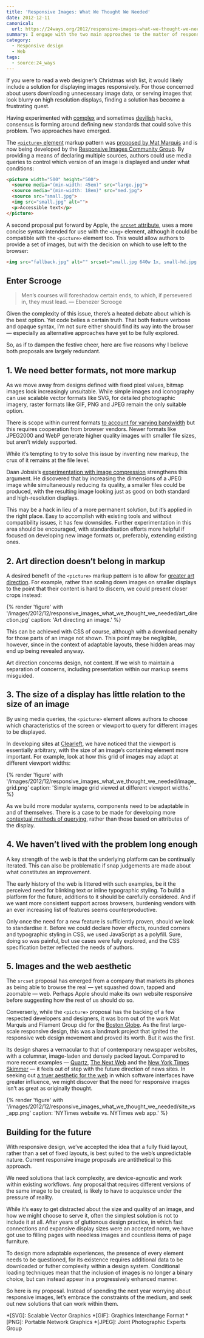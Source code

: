 ```yaml
---
title: 'Responsive Images: What We Thought We Needed'
date: 2012-12-11
canonical:
  url: https://24ways.org/2012/responsive-images-what-we-thought-we-needed/
summary: I engage with the two main approaches to the matter of responsive images and finds them wanting. Could “Bah, humbug!” be a reasonable response to markup excess?
category:
  - Responsive design
  - Web
tags:
  - source:24_ways
---
```

If you were to read a web designer’s Christmas wish list, it would likely include a solution for displaying images responsively. For those concerned about users downloading unnecessary image data, or serving images that look blurry on high resolution displays, finding a solution has become a frustrating quest.

Having experimented with [complex][1] and sometimes [devilish][2] hacks, consensus is forming around defining new standards that could solve this problem. Two approaches have emerged.

The [`<picture>` element][3] markup pattern was [proposed by Mat Marquis][4] and is now being developed by the [Responsive Images Community Group][5]. By providing a means of declaring multiple sources, authors could use media queries to control which version of an image is displayed and under what conditions:

```html
<picture width="500" height="500">
  <source media="(min-width: 45em)" src="large.jpg">
  <source media="(min-width: 18em)" src="med.jpg">
  <source src="small.jpg">
  <img src="small.jpg" alt="">
  <p>Accessible text</p>
</picture>
```

A second proposal put forward by Apple, the [`srcset` attribute][6], uses a more concise syntax intended for use with the `<img>` element, although it could be compatible with the `<picture>` element too. This would allow authors to provide a set of images, but with the decision on which to use left to the browser:

```html
<img src="fallback.jpg" alt="" srcset="small.jpg 640w 1x, small-hd.jpg 640w 2x, med.jpg 1x, med-hd.jpg 2x ">
```

## Enter Scrooge

> Men’s courses will foreshadow certain ends, to which, if persevered in, they must lead.
— Ebenezer Scrooge

Given the complexity of this issue, there’s a heated debate about which is the best option. Yet code belies a certain truth. That both feature verbose and opaque syntax, I’m not sure either should find its way into the browser — especially as alternative approaches have yet to be fully explored.

So, as if to dampen the festive cheer, here are five reasons why I believe both proposals are largely redundant.

## 1. We need better formats, not more markup

As we move away from designs defined with fixed pixel values, bitmap images look increasingly unsuitable. While simple images and iconography can use scalable vector formats like SVG, for detailed photographic imagery, raster formats like GIF, PNG and JPEG remain the only suitable option.

There is scope within current formats [to account for varying bandwidth][7] but this requires cooperation from browser vendors. Newer formats like JPEG2000 and WebP generate higher quality images with smaller file sizes, but aren’t widely supported.

While it’s tempting to try to solve this issue by inventing new markup, the crux of it remains at the file level.

Daan Jobsis’s [experimentation with image compression][8] strengthens this argument. He discovered that by increasing the dimensions of a JPEG image while simultaneously reducing its quality, a smaller files could be produced, with the resulting image looking just as good on both standard and high-resolution displays.

This may be a hack in lieu of a more permanent solution, but it’s applied in the right place. Easy to accomplish with existing tools and without compatibility issues, it has few downsides. Further experimentation in this area should be encouraged, with standardisation efforts more helpful if focused on developing new image formats or, preferably, extending existing ones.

## 2. Art direction doesn’t belong in markup

A desired benefit of the `<picture>` markup pattern is to allow for [greater art direction][9]. For example, rather than scaling down images on smaller displays to the point that their content is hard to discern, we could present closer crops instead:

{% render 'figure' with '/images/2012/12/responsive_images_what_we_thought_we_needed/art_direction.jpg'
  caption: 'Art directing an image.'
%}

This can be achieved with CSS of course, although with a download penalty for those parts of an image not shown. This point may be negligible, however, since in the context of adaptable layouts, these hidden areas may end up being revealed anyway.

Art direction concerns design, not content. If we wish to maintain a separation of concerns, including presentation within our markup seems misguided.

## 3. The size of a display has little relation to the size of an image

By using media queries, the `<picture>` element allows authors to choose which characteristics of the screen or viewport to query for different images to be displayed.

In developing sites at [Clearleft][10], we have noticed that the viewport is essentially arbitrary, with the size of an image’s containing element more important. For example, look at how this grid of images may adapt at different viewport widths:

{% render 'figure' with '/images/2012/12/responsive_images_what_we_thought_we_needed/image_grid.png'
  caption: 'Simple image grid viewed at different viewport widths.'
%}

As we build more modular systems, components need to be adaptable in and of themselves. There is a case to be made for developing more [contextual methods of querying][11], rather than those based on attributes of the display.

## 4. We haven’t lived with the problem long enough

A key strength of the web is that the underlying platform can be continually iterated. This can also be problematic if snap judgements are made about what constitutes an improvement.

The early history of the web is littered with such examples, be it the perceived need for blinking text or inline typographic styling. To build a platform for the future, additions to it should be carefully considered. And if we want more consistent support across browsers, burdening vendors with an ever increasing list of features seems counterproductive.

Only once the need for a new feature is sufficiently proven, should we look to standardise it. Before we could declare hover effects, rounded corners and typographic styling in CSS, we used JavaScript as a polyfill. Sure, doing so was painful, but use cases were fully explored, and the CSS specification better reflected the needs of authors.

## 5. Images and the web aesthetic

The `srcset` proposal has emerged from a company that markets its phones as being able to browse the real — yet squashed down, tapped and zoomable — web. Perhaps Apple should make its own website responsive before suggesting how the rest of us should do so.

Converserly, while the `<picture>` proposal has the backing of a few respected developers and designers, it was born out of the work Mat Marquis and Filament Group did for the [Boston Globe](http://bostonglobe.com/). As the first large-scale responsive design, this was a landmark project that ignited the responsive web design movement and proved its worth. But it was the first.

Its design shares a vernacular to that of contemporary newspaper websites, with a columnar, image-laden and densely packed layout. Compared to more recent examples — [Quartz][12], [The Next Web][13] and the [New York Times Skimmer][14] — it feels out of step with the future direction of news sites. In seeking out [a truer aesthetic for the web][15] in which software interfaces have greater influence, we might discover that the need for responsive images isn’t as great as originally thought.

{% render 'figure' with '/images/2012/12/responsive_images_what_we_thought_we_needed/site_vs_app.png'
  caption: 'NYTimes website vs. NYTimes web app.'
%}

## Building for the future

With responsive design, we’ve accepted the idea that a fully fluid layout, rather than a set of fixed layouts, is best suited to the web’s unpredictable nature. Current responsive image proposals are antithetical to this approach.

We need solutions that lack complexity, are device-agnostic and work within existing workflows. Any proposal that requires different versions of the same image to be created, is likely to have to acquiesce under the pressure of reality.

While it’s easy to get distracted about the size and quality of an image, and how we might choose to serve it, often the simplest solution is not to include it at all. After years of gluttonous design practice, in which fast connections and expansive display sizes were an accepted norm, we have got use to filling pages with needless images and countless items of page furniture.

To design more adaptable experiences, the presence of every element needs to be questioned, for its existence requires additional data to be downloaded or futher complexity within a design system. Conditional loading techniques mean that the inclusion of images is no longer a binary choice, but can instead appear in a progressively enhanced manner.

So here is my proposal. Instead of spending the next year worrying about responsive images, let’s embrace the constraints of the medium, and seek out new solutions that can work within them.

[1]: https://24ways.org/2011/adaptive-images-for-responsive-designs/
[2]: https://24ways.org/2011/adaptive-images-for-responsive-designs-again/
[3]: http://picture.responsiveimages.org/
[4]: http://www.alistapart.com/articles/responsive-images-how-they-almost-worked-and-what-we-need
[5]: http://responsiveimages.org/
[6]: http://dev.w3.org/html5/srcset/
[7]: http://blog.yoav.ws/2012/05/Responsive-image-format
[8]: http://blog.netvlies.nl/design-interactie/retina-revolution/
[9]: http://blog.cloudfour.com/a-framework-for-discussing-responsive-images-solutions/
[10]: https://clearleft.com/
[11]: http://blog.andyhume.net/responsive-containers/
[12]: http://qz.com/
[13]: http://thenextweb.com/
[14]: http://nytimes.com/skimmer/
[15]: http://www.alistapart.com/articles/the-web-aesthetic/

*[SVG]: Scalable Vector Graphics
*[GIF]: Graphics Interchange Format
*[PNG]: Portable Network Graphics
*[JPEG]: Joint Photographic Experts Group
